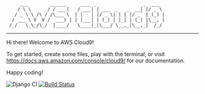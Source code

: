          ___        ______     ____ _                 _  ___  
        / \ \      / / ___|   / ___| | ___  _   _  __| |/ _ \ 
       / _ \ \ /\ / /\___ \  | |   | |/ _ \| | | |/ _` | (_) |
      / ___ \ V  V /  ___) | | |___| | (_) | |_| | (_| |\__, |
     /_/   \_\_/\_/  |____/   \____|_|\___/ \__,_|\__,_|  /_/ 
 ----------------------------------------------------------------- 


Hi there! Welcome to AWS Cloud9!

To get started, create some files, play with the terminal,
or visit https://docs.aws.amazon.com/console/cloud9/ for our documentation.

Happy coding!

![Django CI](https://github.com/badiattila/FullStackPianoStudio/workflows/Django%20CI/badge.svg)
[![Build Status](https://travis-ci.com/badiattila/FullStackPianoStudio.svg?branch=master)](https://travis-ci.com/badiattila/FullStackPianoStudio)